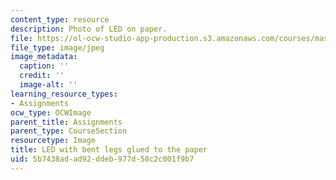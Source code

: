 ```yaml
---
content_type: resource
description: Photo of LED on paper.
file: https://ol-ocw-studio-app-production.s3.amazonaws.com/courses/mas-714j-technologies-for-creative-learning-fall-2009/5b7438adad92ddeb977d58c2c001f9b7_Image6.jpg
file_type: image/jpeg
image_metadata:
  caption: ''
  credit: ''
  image-alt: ''
learning_resource_types:
- Assignments
ocw_type: OCWImage
parent_title: Assignments
parent_type: CourseSection
resourcetype: Image
title: LED with bent legs glued to the paper
uid: 5b7438ad-ad92-ddeb-977d-58c2c001f9b7
---
```

